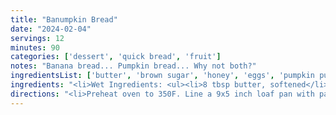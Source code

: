 ```yaml
---
title: "Banumpkin Bread"
date: "2024-02-04"
servings: 12
minutes: 90
categories: ['dessert', 'quick bread', 'fruit']
notes: "Banana bread... Pumpkin bread... Why not both?"
ingredientsList: ['butter', 'brown sugar', 'honey', 'eggs', 'pumpkin puree', 'banana', 'vanilla extract', 'all-purpose flour', 'whole wheat flour', 'cinnamon', 'walnuts', 'granulated sugar']
ingredients: "<li>Wet Ingredients: <ul><li>8 tbsp butter, softened</li><li>2/3 cup brown sugar, packed</li><li>3 tbsp honey</li><li>2 eggs</li><li>1 cup pumpkin puree</li><li>2 large bananas, mashed (~1 cup)</li><li>2 tbsp water</li><li>1 tsp vanilla extract</li></ul></li><li>Dry Ingredients: <ul><li>1 cup all-purpose flour</li><li>1/2 cup whole wheat flour</li><li>1 tsp baking soda</li><li>1 tsp cinnamon</li><li>3/4 tsp salt</li><li>1/4 tsp baking powder</li></ul></li><li>Additional Ingredients: <ul><li>1/2 cup chopped walnuts</li><li>3 tbsp granulated sugar</li></ul></li>"
directions: "<li>Preheat oven to 350F. Line a 9x5 inch loaf pan with parchment paper; set aside.</li><li>In a large bowl, beat together the butter, sugar, honey, eggs, pumpkin puree, banana, orange juice or water, and vanilla.</li><li>Add the flour, baking powder, baking soda, salt, and cinnamon, stirring to combine.</li><li>Gently fold in the nuts.</li><li>Pour the batter into the prepared pan. Allow the batter to rest for 15 minutes, uncovered, then sprinkle the top of the loaf with the 3 tbsp of sugar before baking.</li><li>Bake the bread for 55 - 70 minutes, or until a cake tester inserted in the center of the loaf comes out clean; and that same tester inserted about 1/2 inch into the top of the loaf doesn't encounter any totally unbaked batter.</li><li>Remove the bread from the oven; let cool on a rack completely before slicing.</li>"
---
```

